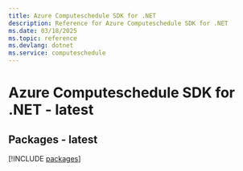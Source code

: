 ```yaml
---
title: Azure Computeschedule SDK for .NET
description: Reference for Azure Computeschedule SDK for .NET
ms.date: 03/18/2025
ms.topic: reference
ms.devlang: dotnet
ms.service: computeschedule
---
```

# Azure Computeschedule SDK for .NET - latest
## Packages - latest
[!INCLUDE [packages](computeschedule-index.md)]